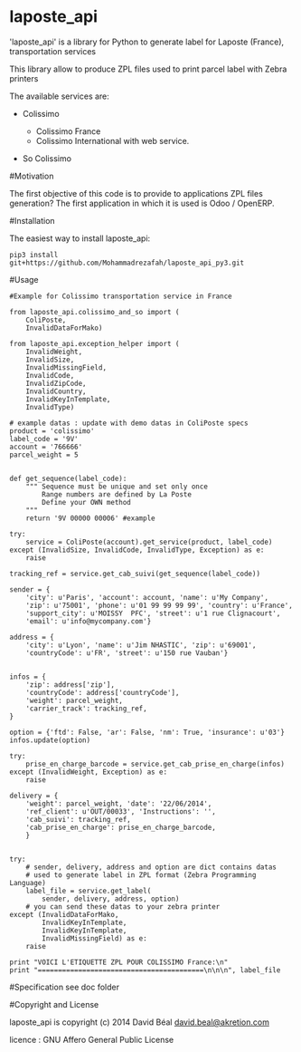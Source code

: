 laposte_api
===========

'laposte_api' is a library for Python to generate label for Laposte (France), transportation services

This library allow to produce ZPL files used to print parcel label with Zebra printers

The available services are:
- Colissimo

    * Colissimo France
    * Colissimo International with web service.
- So Colissimo


#Motivation

The first objective of this code is to provide to applications
ZPL files generation?
The first application in which it is used is Odoo / OpenERP.


#Installation

The easiest way to install laposte_api:

    pip3 install git+https://github.com/Mohammadrezafah/laposte_api_py3.git

#Usage

    #Example for Colissimo transportation service in France

    from laposte_api.colissimo_and_so import (
        ColiPoste,
        InvalidDataForMako)

    from laposte_api.exception_helper import (
        InvalidWeight,
        InvalidSize,
        InvalidMissingField,
        InvalidCode,
        InvalidZipCode,
        InvalidCountry,
        InvalidKeyInTemplate,
        InvalidType)

    # example datas : update with demo datas in ColiPoste specs
    product = 'colissimo'
    label_code = '9V'
    account = '766666'
    parcel_weight = 5


    def get_sequence(label_code):
        """ Sequence must be unique and set only once
            Range numbers are defined by La Poste
            Define your OWN method
        """
        return '9V 00000 00006' #example

    try:
        service = ColiPoste(account).get_service(product, label_code)
    except (InvalidSize, InvalidCode, InvalidType, Exception) as e:
        raise

    tracking_ref = service.get_cab_suivi(get_sequence(label_code))
    
    sender = {
        'city': u'Paris', 'account': account, 'name': u'My Company',
        'zip': u'75001', 'phone': u'01 99 99 99 99', 'country': u'France',
        'support_city': u'MOISSY  PFC', 'street': u'1 rue Clignacourt',
        'email': u'info@mycompany.com'}

    address = {
        'city': u'Lyon', 'name': u'Jim NHASTIC', 'zip': u'69001',
        'countryCode': u'FR', 'street': u'150 rue Vauban'}


    infos = {
        'zip': address['zip'],
        'countryCode': address['countryCode'],
        'weight': parcel_weight,
        'carrier_track': tracking_ref,
    }

    option = {'ftd': False, 'ar': False, 'nm': True, 'insurance': u'03'}
    infos.update(option)

    try:
        prise_en_charge_barcode = service.get_cab_prise_en_charge(infos)
    except (InvalidWeight, Exception) as e:
        raise

    delivery = {
        'weight': parcel_weight, 'date': '22/06/2014',
        'ref_client': u'OUT/00033', 'Instructions': '',
        'cab_suivi': tracking_ref,
        'cab_prise_en_charge': prise_en_charge_barcode,
        }


    try:
        # sender, delivery, address and option are dict contains datas
        # used to generate label in ZPL format (Zebra Programming Language)
        label_file = service.get_label(
            sender, delivery, address, option)
        # you can send these datas to your zebra printer
    except (InvalidDataForMako,
            InvalidKeyInTemplate,
            InvalidKeyInTemplate,
            InvalidMissingField) as e:
        raise

    print "VOICI L'ETIQUETTE ZPL POUR COLISSIMO France:\n"
    print "=========================================\n\n\n", label_file

#Specification
see doc folder


#Copyright and License

laposte_api is copyright (c) 2014 David Béal <david.beal@akretion.com>

licence : GNU Affero General Public License
